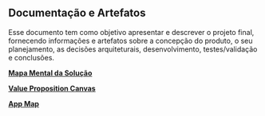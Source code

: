 ## Documentação e Artefatos
Esse documento tem como objetivo apresentar e descrever o projeto final, fornecendo informações e artefatos sobre a concepção do produto, o seu planejamento, as decisões arquiteturais, desenvolvimento, testes/validação e conclusões.

**[Mapa Mental da Solução](https://github.com/RodrigoAntunesEDM/ProjetoFinal/wiki/Mapa-Mental-da-Solu%C3%A7%C3%A3o)**

**[Value Proposition Canvas](https://github.com/RodrigoAntunesEDM/ProjetoFinal/wiki/Value-Proposition-Canvas)**

**[App Map](https://github.com/RodrigoAntunesEDM/ProjetoFinal/wiki/App-Map-da-Solu%C3%A7%C3%A3o)**
